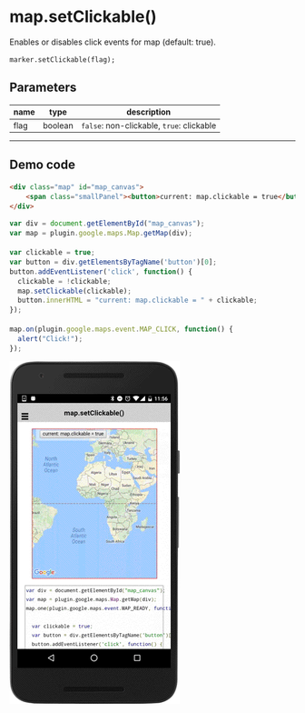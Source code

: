 # map.setClickable()

Enables or disables click events for map (default: true).

```
marker.setClickable(flag);
```

## Parameters

name           | type     | description
---------------|----------|---------------------------------------
flag           | boolean  | `false`: non-clickable, `true`: clickable
------------------------------------------------------------------

## Demo code

```html
<div class="map" id="map_canvas">
    <span class="smallPanel"><button>current: map.clickable = true</button></span>
</div>
```

```js
var div = document.getElementById("map_canvas");
var map = plugin.google.maps.Map.getMap(div);

var clickable = true;
var button = div.getElementsByTagName('button')[0];
button.addEventListener('click', function() {
  clickable = !clickable;
  map.setClickable(clickable);
  button.innerHTML = "current: map.clickable = " + clickable;
});

map.on(plugin.google.maps.event.MAP_CLICK, function() {
  alert("Click!");
});

```

![](image.gif)
